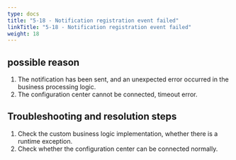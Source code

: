 ```yaml
---
type: docs
title: "5-18 - Notification registration event failed"
linkTitle: "5-18 - Notification registration event failed"
weight: 18
---
```


## possible reason

1. The notification has been sent, and an unexpected error occurred in the business processing logic.
2. The configuration center cannot be connected, timeout error.

## Troubleshooting and resolution steps

1. Check the custom business logic implementation, whether there is a runtime exception.
2. Check whether the configuration center can be connected normally.

<p style="margin-top: 3rem;"> </p>